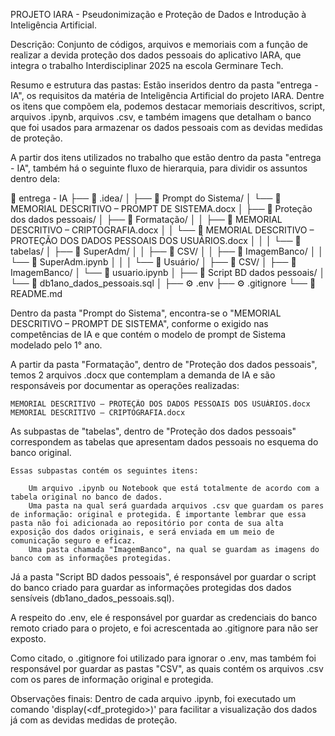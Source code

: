 PROJETO IARA - Pseudonimização e Proteção de Dados e Introdução à Inteligência Artificial.




Descrição:
Conjunto de códigos, arquivos e memoriais com a função de realizar a devida proteção dos dados pessoais do aplicativo IARA, que integra o trabalho Interdisciplinar 2025 na escola Germinare Tech.





Resumo e estrutura das pastas:
Estão inseridos dentro da pasta "entrega - IA", os requisitos da matéria de Inteligência Artificial do projeto IARA. 
Dentre os itens que compõem ela, podemos destacar memoriais descritivos, script, arquivos .ipynb, arquivos .csv, e também imagens que detalham o banco que foi usados para armazenar os dados pessoais com as devidas medidas de proteção.


A partir dos itens utilizados no trabalho que estão dentro da pasta "entrega - IA", também há o seguinte fluxo de hierarquia, para dividir os assuntos dentro dela:


📁 entrega - IA
├── 📁 .idea/
│
├── 📁 Prompt do Sistema/
│   └── 📝 MEMORIAL DESCRITIVO – PROMPT DE SISTEMA.docx
│
├── 📁 Proteção dos dados pessoais/
│   ├── 📁 Formatação/
│   │   ├── 📝 MEMORIAL DESCRITIVO – CRIPTOGRAFIA.docx
│   │   └── 📝 MEMORIAL DESCRITIVO – PROTEÇÃO DOS DADOS PESSOAIS DOS USUÁRIOS.docx
│   │
│   └── 📁 tabelas/
│       ├── 📁 SuperAdm/
│       │   ├── 📁 CSV/
│       │   ├── 📁 ImagemBanco/
│       │   └── 📓 SuperAdm.ipynb
│       │
│       └── 📁 Usuário/
│           ├── 📁 CSV/
│           ├── 📁 ImagemBanco/
│           └── 📓 usuario.ipynb
│
├── 📁 Script BD dados pessoais/
│   └── 💾 db1ano_dados_pessoais.sql
│
├── ⚙️ .env
├── ⚙️ .gitignore
└── 📄 README.md



Dentro da pasta "Prompt do Sistema", encontra-se o "MEMORIAL DESCRITIVO – PROMPT DE SISTEMA", conforme o exigido nas competências de IA e que contém o modelo de prompt de Sistema modelado pelo 1° ano.

A partir da pasta "Formatação", dentro de "Proteção dos dados pessoais", temos 2 arquivos .docx que contemplam a demanda de IA e são responsáveis por documentar as operações realizadas:
	
	MEMORIAL DESCRITIVO – PROTEÇÃO DOS DADOS PESSOAIS DOS USUÁRIOS.docx
	MEMORIAL DESCRITIVO – CRIPTOGRAFIA.docx


As subpastas de "tabelas", dentro de "Proteção dos dados pessoais" correspondem as tabelas que apresentam dados pessoais no esquema do banco original. 

	Essas subpastas contém os seguintes itens:
		
		Um arquivo .ipynb ou Notebook que está totalmente de acordo com a tabela original no banco de dados.
		Uma pasta na qual será guardada arquivos .csv que guardam os pares de informação: original e protegida. É importante lembrar que essa pasta não foi adicionada ao repositório por conta de sua alta exposição dos dados originais, e será enviada em um meio de comunicação seguro e eficaz.
		Uma pasta chamada "ImagemBanco", na qual se guardam as imagens do banco com as informações protegidas.

Já a pasta "Script BD dados pessoais", é responsável por guardar o script do banco criado para guardar as informações protegidas dos dados sensíveis (db1ano_dados_pessoais.sql).


A respeito do .env, ele é responsável por guardar as credenciais do banco remoto criado para o projeto, e foi acrescentada ao .gitignore para não ser exposto.

Como citado, o .gitignore foi utilizado para ignorar o .env, mas também foi responsável por guardar as pastas "CSV", as quais contém os arquivos .csv com os pares de informação original e protegida.




		
Observações finais:
Dentro de cada arquivo .ipynb, foi executado um comando 'display(<df_protegido>)' para facilitar a visualização dos dados já com as devidas medidas de proteção.

